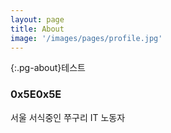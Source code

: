 ```yaml
---
layout: page
title: About
image: '/images/pages/profile.jpg'
---
```


{:.pg-about}테스트

### 0x5E0x5E

서울 서식중인
쭈구리 IT 노동자